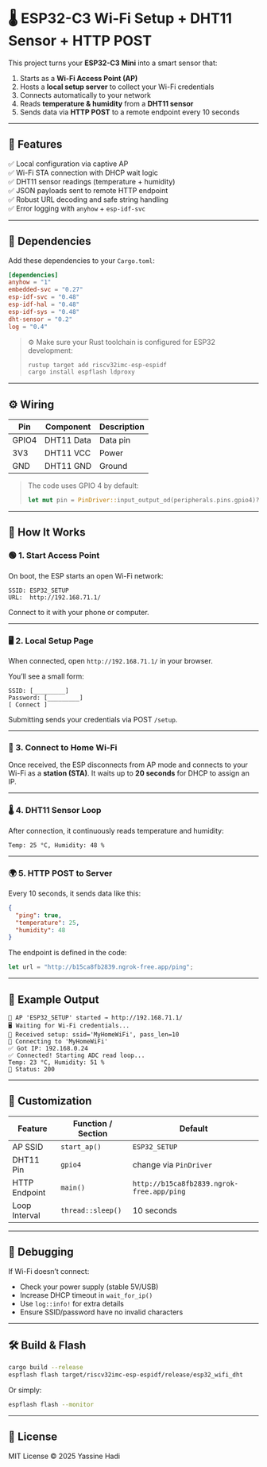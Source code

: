# 🌡️ ESP32-C3 Wi-Fi Setup + DHT11 Sensor + HTTP POST

This project turns your **ESP32-C3 Mini** into a smart sensor that:

1. Starts as a **Wi-Fi Access Point (AP)**
2. Hosts a **local setup server** to collect your Wi-Fi credentials
3. Connects automatically to your network
4. Reads **temperature & humidity** from a **DHT11 sensor**
5. Sends data via **HTTP POST** to a remote endpoint every 10 seconds

---

## 🧠 Features

✅ Local configuration via captive AP  
✅ Wi-Fi STA connection with DHCP wait logic  
✅ DHT11 sensor readings (temperature + humidity)  
✅ JSON payloads sent to remote HTTP endpoint  
✅ Robust URL decoding and safe string handling  
✅ Error logging with `anyhow` + `esp-idf-svc`

---

## 🧰 Dependencies

Add these dependencies to your `Cargo.toml`:

```toml
[dependencies]
anyhow = "1"
embedded-svc = "0.27"
esp-idf-svc = "0.48"
esp-idf-hal = "0.48"
esp-idf-sys = "0.48"
dht-sensor = "0.2"
log = "0.4"
```

> ⚙️ Make sure your Rust toolchain is configured for ESP32 development:
>
> ```bash
> rustup target add riscv32imc-esp-espidf
> cargo install espflash ldproxy
> ```

---

## ⚙️ Wiring

| Pin   | Component   | Description |
|--------|-------------|-------------|
| GPIO4  | DHT11 Data  | Data pin    |
| 3V3    | DHT11 VCC   | Power       |
| GND    | DHT11 GND   | Ground      |

> The code uses GPIO 4 by default:
> ```rust
> let mut pin = PinDriver::input_output_od(peripherals.pins.gpio4)?;
> ```

---

## 🚀 How It Works

### 🟢 1. Start Access Point

On boot, the ESP starts an open Wi-Fi network:

```
SSID: ESP32_SETUP
URL:  http://192.168.71.1/
```

Connect to it with your phone or computer.

---

### 🖥️ 2. Local Setup Page

When connected, open `http://192.168.71.1/` in your browser.

You’ll see a small form:

```
SSID: [_________]
Password: [_________]
[ Connect ]
```

Submitting sends your credentials via POST `/setup`.

---

### 📡 3. Connect to Home Wi-Fi

Once received, the ESP disconnects from AP mode and connects to your Wi-Fi as a **station (STA)**.
It waits up to **20 seconds** for DHCP to assign an IP.

---

### 🌡️ 4. DHT11 Sensor Loop

After connection, it continuously reads temperature and humidity:

```
Temp: 25 °C, Humidity: 48 %
```

---

### 🌍 5. HTTP POST to Server

Every 10 seconds, it sends data like this:

```json
{
  "ping": true,
  "temperature": 25,
  "humidity": 48
}
```

The endpoint is defined in the code:
```rust
let url = "http://b15ca8fb2839.ngrok-free.app/ping";
```

---

## 🧾 Example Output

```
📡 AP 'ESP32_SETUP' started → http://192.168.71.1/
🖥️ Waiting for Wi-Fi credentials...
📡 Received setup: ssid='MyHomeWiFi', pass_len=10
📡 Connecting to 'MyHomeWiFi'
✅ Got IP: 192.168.0.24
✅ Connected! Starting ADC read loop...
Temp: 23 °C, Humidity: 51 %
📨 Status: 200
```

---

## 🧩 Customization

| Feature       | Function / Section        | Default |
|----------------|----------------------------|----------|
| AP SSID        | `start_ap()`              | `ESP32_SETUP` |
| DHT11 Pin      | `gpio4`                   | change via `PinDriver` |
| HTTP Endpoint  | `main()`                  | `http://b15ca8fb2839.ngrok-free.app/ping` |
| Loop Interval  | `thread::sleep()`         | 10 seconds |

---

## 🧪 Debugging

If Wi-Fi doesn’t connect:

- Check your power supply (stable 5V/USB)
- Increase DHCP timeout in `wait_for_ip()`
- Use `log::info!` for extra details
- Ensure SSID/password have no invalid characters

---

## 🛠️ Build & Flash

```bash
cargo build --release
espflash flash target/riscv32imc-esp-espidf/release/esp32_wifi_dht
```

Or simply:

```bash
espflash flash --monitor
```

---

## 📜 License

MIT License © 2025 Yassine Hadi
